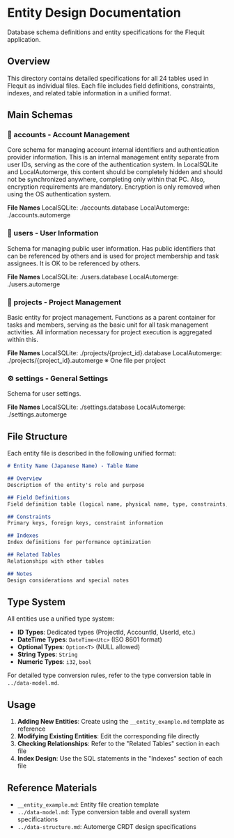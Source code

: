 # Entity Design Documentation

Database schema definitions and entity specifications for the Flequit application.

## Overview

This directory contains detailed specifications for all 24 tables used in Flequit as individual files.
Each file includes field definitions, constraints, indexes, and related table information in a unified format.

## Main Schemas

### 🏢 accounts - Account Management

Core schema for managing account internal identifiers and authentication provider information.
This is an internal management entity separate from user IDs, serving as the core of the authentication system.
In LocalSQLite and LocalAutomerge, this content should be completely hidden and should not be synchronized anywhere, completing only within that PC.
Also, encryption requirements are mandatory.
Encryption is only removed when using the OS authentication system.

**File Names**
LocalSQLite: ./accounts.database
LocalAutomerge: ./accounts.automerge

### 👥 users - User Information

Schema for managing public user information.
Has public identifiers that can be referenced by others and is used for project membership and task assignees.
It is OK to be referenced by others.

**File Names**
LocalSQLite: ./users.database
LocalAutomerge: ./users.automerge

### 📁 projects - Project Management

Basic entity for project management.
Functions as a parent container for tasks and members, serving as the basic unit for all task management activities.
All information necessary for project execution is aggregated within this.

**File Names**
LocalSQLite: ./projects/{project_id}.database
LocalAutomerge: ./projects/{project_id}.automerge
※ One file per project

### ⚙️ settings - General Settings

Schema for user settings.

**File Names**
LocalSQLite: ./settings.database
LocalAutomerge: ./settings.automerge

## File Structure

Each entity file is described in the following unified format:

```markdown
# Entity Name (Japanese Name) - Table Name

## Overview
Description of the entity's role and purpose

## Field Definitions
Field definition table (logical name, physical name, type, constraints, etc.)

## Constraints
Primary keys, foreign keys, constraint information

## Indexes
Index definitions for performance optimization

## Related Tables
Relationships with other tables

## Notes
Design considerations and special notes
```

## Type System

All entities use a unified type system:

- **ID Types**: Dedicated types (ProjectId, AccountId, UserId, etc.)
- **DateTime Types**: `DateTime<Utc>` (ISO 8601 format)
- **Optional Types**: `Option<T>` (NULL allowed)
- **String Types**: `String`
- **Numeric Types**: `i32`, `bool`

For detailed type conversion rules, refer to the type conversion table in `../data-model.md`.

## Usage

1. **Adding New Entities**: Create using the `__entity_example.md` template as reference
2. **Modifying Existing Entities**: Edit the corresponding file directly
3. **Checking Relationships**: Refer to the "Related Tables" section in each file
4. **Index Design**: Use the SQL statements in the "Indexes" section of each file

## Reference Materials

- `__entity_example.md`: Entity file creation template
- `../data-model.md`: Type conversion table and overall system specifications
- `../data-structure.md`: Automerge CRDT design specifications
